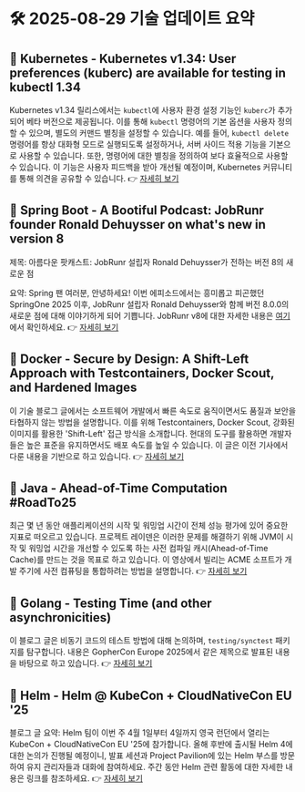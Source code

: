 # 🛠️ 2025-08-29 기술 업데이트 요약

## 🔹 Kubernetes - Kubernetes v1.34: User preferences (kuberc) are available for testing in kubectl 1.34
Kubernetes v1.34 릴리스에서는 `kubectl`에 사용자 환경 설정 기능인 `kuberc`가 추가되어 베타 버전으로 제공됩니다. 이를 통해 `kubectl` 명령어의 기본 옵션을 사용자 정의할 수 있으며, 별도의 커맨드 별칭을 설정할 수 있습니다. 예를 들어, `kubectl delete` 명령어를 항상 대화형 모드로 실행되도록 설정하거나, 서버 사이드 적용 기능을 기본으로 사용할 수 있습니다. 또한, 명령어에 대한 별칭을 정의하여 보다 효율적으로 사용할 수 있습니다. 이 기능은 사용자 피드백을 받아 개선될 예정이며, Kubernetes 커뮤니티를 통해 의견을 공유할 수 있습니다.
👉 [자세히 보기](https://kubernetes.io/blog/2025/08/28/kubernetes-v1-34-kubectl-kuberc-beta/)

## 🔹 Spring Boot - A Bootiful Podcast: JobRunr founder Ronald Dehuysser on what's new in version 8
제목: 아름다운 팟캐스트: JobRunr 설립자 Ronald Dehuysser가 전하는 버전 8의 새로운 점

요약: Spring 팬 여러분, 안녕하세요! 이번 에피소드에서는 흥미롭고 피곤했던 SpringOne 2025 이후, JobRunr 설립자 Ronald Dehuysser와 함께 버전 8.0.0의 새로운 점에 대해 이야기하게 되어 기쁩니다. JobRunr v8에 대한 자세한 내용은 [여기](https://www.jobrunr.io/en/blog/v8-release/)에서 확인하세요.
👉 [자세히 보기](https://spring.io/blog/2025/08/28/a-bootiful-podcast-ronald-dehuysser)

## 🔹 Docker - Secure by Design: A Shift-Left Approach with Testcontainers, Docker Scout, and Hardened Images
이 기술 블로그 글에서는 소프트웨어 개발에서 빠른 속도로 움직이면서도 품질과 보안을 타협하지 않는 방법을 설명합니다. 이를 위해 Testcontainers, Docker Scout, 강화된 이미지를 활용한 'Shift-Left' 접근 방식을 소개합니다. 현대의 도구를 활용하면 개발자들은 높은 표준을 유지하면서도 배포 속도를 높일 수 있습니다. 이 글은 이전 기사에서 다룬 내용을 기반으로 하고 있습니다.
👉 [자세히 보기](https://www.docker.com/blog/a-shift-left-approach-with-docker/)

## 🔹 Java - Ahead-of-Time Computation #RoadTo25
최근 몇 년 동안 애플리케이션의 시작 및 워밍업 시간이 전체 성능 평가에 있어 중요한 지표로 떠오르고 있습니다. 프로젝트 레이덴은 이러한 문제를 해결하기 위해 JVM이 시작 및 워밍업 시간을 개선할 수 있도록 하는 사전 컴파일 캐시(Ahead-of-Time Cache)를 만드는 것을 목표로 하고 있습니다. 이 영상에서 빌리는 ACME 소프트가 개발 주기에 사전 컴퓨팅을 통합하려는 방법을 설명합니다.
👉 [자세히 보기](https://inside.java/2025/08/28/roadto25-aot/)

## 🔹 Golang - Testing Time (and other asynchronicities)
이 블로그 글은 비동기 코드의 테스트 방법에 대해 논의하며, `testing/synctest` 패키지를 탐구합니다. 내용은 GopherCon Europe 2025에서 같은 제목으로 발표된 내용을 바탕으로 하고 있습니다.
👉 [자세히 보기](https://go.dev/blog/testing-time)

## 🔹 Helm - Helm @ KubeCon + CloudNativeCon EU '25
블로그 글 요약: Helm 팀이 이번 주 4월 1일부터 4일까지 영국 런던에서 열리는 KubeCon + CloudNativeCon EU '25에 참가합니다. 올해 후반에 출시될 Helm 4에 대한 논의가 진행될 예정이니, 발표 세션과 Project Pavilion에 있는 Helm 부스를 방문하여 유지 관리자들과 대화에 참여하세요. 주간 동안 Helm 관련 활동에 대한 자세한 내용은 링크를 참조하세요.
👉 [자세히 보기](https://helm.sh/blog/helm-at-kubecon-eu-25/)

